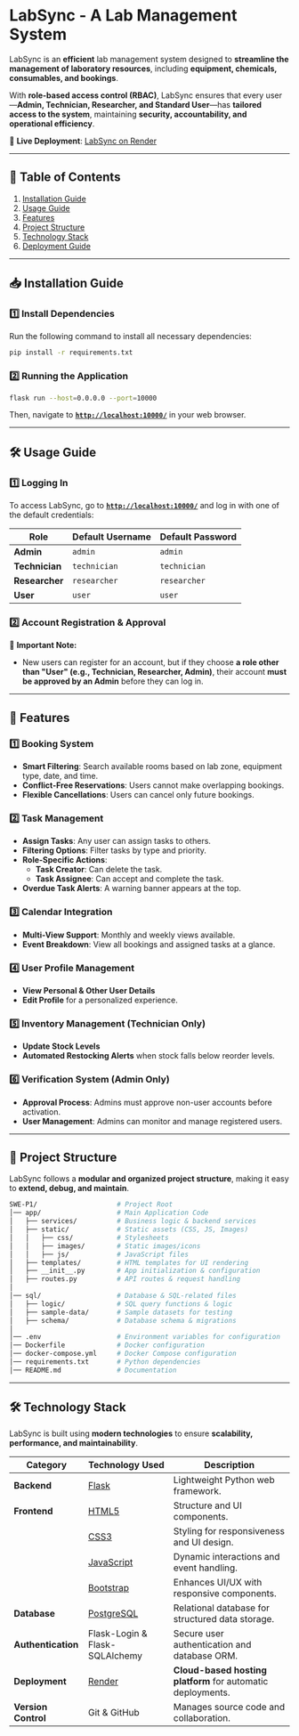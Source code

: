 # **LabSync - A Lab Management System**

LabSync is an **efficient** lab management system designed to **streamline the management of laboratory resources**,
including **equipment, chemicals, consumables, and bookings**.

With **role-based access control (RBAC)**, LabSync ensures that every user—**Admin, Technician, Researcher, and Standard
User**—has **tailored access to the system**, maintaining **security, accountability, and operational efficiency**.

🚀 **Live Deployment**: [LabSync on Render](https://labsync-rd2f.onrender.com)

---

## **📌 Table of Contents**

1. [Installation Guide](#installation-guide)
2. [Usage Guide](#usage-guide)
3. [Features](#features)
4. [Project Structure](#project-structure)
5. [Technology Stack](#technology-stack)
6. [Deployment Guide](#deployment-guide)

---

## **📥 Installation Guide**

### **1️⃣ Install Dependencies**

Run the following command to install all necessary dependencies:

```bash
pip install -r requirements.txt
```

### **2️⃣ Running the Application**

```bash
flask run --host=0.0.0.0 --port=10000
```

Then, navigate to **[`http://localhost:10000/`](http://localhost:10000/)** in your web browser.

---

## **🛠️ Usage Guide**

### **1️⃣ Logging In**

To access LabSync, go to **[`http://localhost:10000/`](http://localhost:10000/)** and log in with one of the default
credentials:

| Role           | Default Username | Default Password |
|---------------|------------------|------------------|
| **Admin**      | `admin`          | `admin`          |
| **Technician** | `technician`     | `technician`     |
| **Researcher** | `researcher`     | `researcher`     |
| **User**       | `user`           | `user`           |

### **2️⃣ Account Registration & Approval**

🚨 **Important Note:**

- New users can register for an account, but if they choose **a role other than "User" (e.g., Technician, Researcher,
  Admin)**, their account **must be approved by an Admin** before they can log in.

---

## **🚀 Features**

### **1️⃣ Booking System**

- **Smart Filtering**: Search available rooms based on lab zone, equipment type, date, and time.
- **Conflict-Free Reservations**: Users cannot make overlapping bookings.
- **Flexible Cancellations**: Users can cancel only future bookings.

### **2️⃣ Task Management**

- **Assign Tasks**: Any user can assign tasks to others.
- **Filtering Options**: Filter tasks by type and priority.
- **Role-Specific Actions**:
    - **Task Creator**: Can delete the task.
    - **Task Assignee**: Can accept and complete the task.
- **Overdue Task Alerts**: A warning banner appears at the top.

### **3️⃣ Calendar Integration**

- **Multi-View Support**: Monthly and weekly views available.
- **Event Breakdown**: View all bookings and assigned tasks at a glance.

### **4️⃣ User Profile Management**

- **View Personal & Other User Details**
- **Edit Profile** for a personalized experience.

### **5️⃣ Inventory Management (Technician Only)**

- **Update Stock Levels**
- **Automated Restocking Alerts** when stock falls below reorder levels.

### **6️⃣ Verification System (Admin Only)**

- **Approval Process**: Admins must approve non-user accounts before activation.
- **User Management**: Admins can monitor and manage registered users.

---

## **📂 Project Structure**

LabSync follows a **modular and organized project structure**, making it easy to **extend, debug, and maintain**.

```bash
SWE-P1/                    # Project Root
│── app/                   # Main Application Code
│   ├── services/          # Business logic & backend services
│   ├── static/            # Static assets (CSS, JS, Images)
│   │   ├── css/           # Stylesheets
│   │   ├── images/        # Static images/icons
│   │   ├── js/            # JavaScript files
│   ├── templates/         # HTML templates for UI rendering
│   ├── __init__.py        # App initialization & configuration
│   ├── routes.py          # API routes & request handling
│
│── sql/                   # Database & SQL-related files
│   ├── logic/             # SQL query functions & logic
│   ├── sample-data/       # Sample datasets for testing
│   ├── schema/            # Database schema & migrations
│
│── .env                   # Environment variables for configuration
│── Dockerfile             # Docker configuration
│── docker-compose.yml     # Docker Compose configuration
│── requirements.txt       # Python dependencies
│── README.md              # Documentation
```

---

## **🛠️ Technology Stack**

LabSync is built using **modern technologies** to ensure **scalability, performance, and maintainability**.

| **Category**        | **Technology Used**                           | **Description** |
|---------------------|----------------------------------------------|----------------|
| **Backend**        | [Flask](https://flask.palletsprojects.com/)   | Lightweight Python web framework. |
| **Frontend**       | [HTML5](https://developer.mozilla.org/en-US/docs/Web/Guide/HTML/HTML5) | Structure and UI components. |
|                   | [CSS3](https://developer.mozilla.org/en-US/docs/Web/CSS) | Styling for responsiveness and UI design. |
|                   | [JavaScript](https://developer.mozilla.org/en-US/docs/Web/JavaScript) | Dynamic interactions and event handling. |
|                   | [Bootstrap](https://getbootstrap.com/) | Enhances UI/UX with responsive components. |
| **Database**      | [PostgreSQL](https://www.postgresql.org/) | Relational database for structured data storage. |
| **Authentication** | Flask-Login & Flask-SQLAlchemy | Secure user authentication and database ORM. |
| **Deployment**    | [Render](https://render.com/) | **Cloud-based hosting platform** for automatic deployments. |
| **Version Control** | Git & GitHub | Manages source code and collaboration. |

